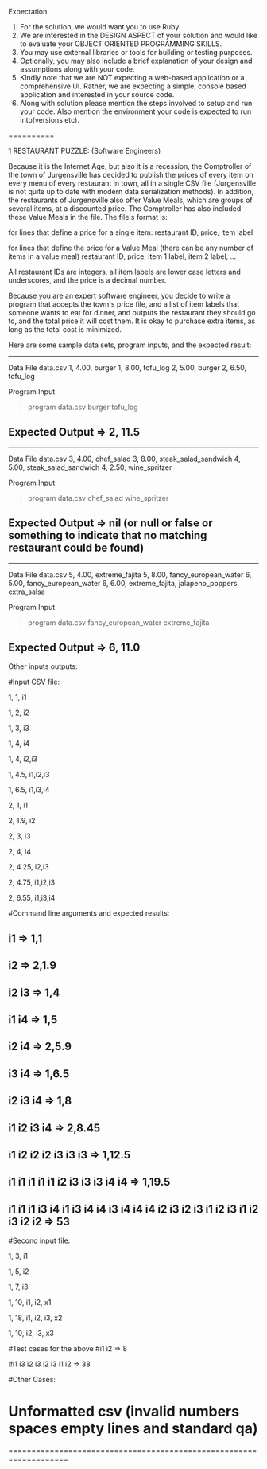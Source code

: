 Expectation

1. For the solution, we would want you to use Ruby.
2. We are interested in the DESIGN ASPECT of your solution and would like to evaluate your OBJECT ORIENTED PROGRAMMING SKILLS.
3. You may use external libraries or tools for building or testing purposes.
4. Optionally, you may also include a brief explanation of your design and assumptions along with your code.
5. Kindly note that we are NOT expecting a web-based application or a comprehensive UI. Rather, we are expecting a simple, console based application and interested in your source code.
6. Along with solution please mention the steps involved to setup and run your code. Also mention the environment your code is expected to run into(versions etc).

==========

1     RESTAURANT PUZZLE: (Software Engineers)

Because it is the Internet Age, but also it is a recession, the Comptroller of the town of Jurgensville has decided to publish the prices of every item on every menu of every restaurant in town, all in a single CSV file (Jurgensville is not quite up to date with modern data serialization methods).  In addition, the restaurants of Jurgensville also offer Value Meals, which are groups of several items, at a discounted price.  The Comptroller has also included these Value Meals in the file.  The file's format is:

for lines that define a price for a single item:
restaurant ID, price, item label

for lines that define the price for a Value Meal (there can be any number of items in a value meal)
restaurant ID, price, item 1 label, item 2 label, ...

All restaurant IDs are integers, all item labels are lower case letters and underscores, and the price is a decimal number.


Because you are an expert software engineer, you decide to write a program that accepts the town's price file, and a list of item labels that someone wants to eat for dinner, and outputs the restaurant they should go to, and the total price it will cost them.  It is okay to purchase extra items, as long as the total cost is minimized.

Here are some sample data sets, program inputs, and the expected result:

----------------------------
Data File data.csv
1, 4.00, burger
1, 8.00, tofu_log
2, 5.00, burger
2, 6.50, tofu_log

Program Input
> program data.csv burger tofu_log

Expected Output
=> 2, 11.5
---------------------------


----------------------------
Data File data.csv
3, 4.00, chef_salad
3, 8.00, steak_salad_sandwich
4, 5.00, steak_salad_sandwich
4, 2.50, wine_spritzer

Program Input
> program data.csv chef_salad wine_spritzer

Expected Output
=> nil  (or null or false or something to indicate that no matching restaurant could be found)
---------------------------


----------------------------
Data File data.csv
5, 4.00, extreme_fajita
5, 8.00, fancy_european_water
6, 5.00, fancy_european_water
6, 6.00, extreme_fajita, jalapeno_poppers, extra_salsa

Program Input
> program data.csv fancy_european_water extreme_fajita

Expected Output
=> 6, 11.0
---------------------------



Other inputs outputs:

#Input CSV file:

1, 1, i1

1, 2, i2

1, 3, i3

1, 4, i4

1, 4, i2,i3

1, 4.5, i1,i2,i3

1, 6.5, i1,i3,i4

2, 1, i1

2, 1.9, i2

2, 3, i3

2, 4, i4

2, 4.25, i2,i3

2, 4.75, i1,i2,i3

2, 6.55, i1,i3,i4



#Command line arguments and expected results:

## i1 => 1,1

## i2 => 2,1.9

## i2 i3 => 1,4

## i1 i4 => 1,5

## i2 i4 => 2,5.9

## i3 i4 => 1,6.5

## i2 i3 i4 => 1,8

## i1 i2 i3 i4 => 2,8.45

## i1 i2 i2 i2 i3 i3 i3 => 1,12.5

## i1 i1 i1 i1 i1 i2 i3 i3 i3 i4 i4  => 1,19.5

## i1 i1 i1 i3 i4 i1 i3 i4 i4 i3 i4 i4 i4 i2 i3 i2 i3 i1 i2 i3 i1 i2 i3 i2 i2 => 53



#Second input file:

1, 3, i1

1, 5, i2

1, 7, i3

1, 10, i1, i2, x1

1, 18, i1, i2, i3, x2

1, 10, i2, i3, x3

#Test cases for the above
#i1 i2 => 8

#i1 i3 i2 i3 i2 i3 i1 i2 => 38

#Other Cases:

# Unformatted csv (invalid numbers  spaces  empty lines  and standard qa)

===================================================================
